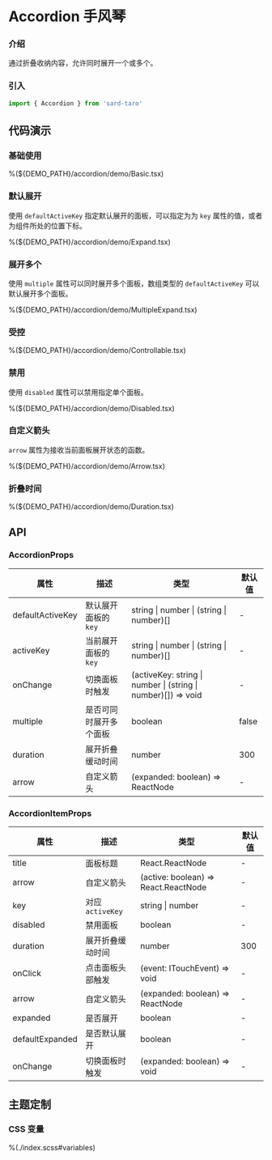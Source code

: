 # Accordion 手风琴

### 介绍

通过折叠收纳内容，允许同时展开一个或多个。

### 引入

```ts
import { Accordion } from 'sard-taro'
```

## 代码演示

### 基础使用

%(${DEMO_PATH}/accordion/demo/Basic.tsx)

### 默认展开

使用 `defaultActiveKey` 指定默认展开的面板，可以指定为为 `key` 属性的值，或者为组件所处的位置下标。

%(${DEMO_PATH}/accordion/demo/Expand.tsx)

### 展开多个

使用 `multiple` 属性可以同时展开多个面板，数组类型的 `defaultActiveKey` 可以默认展开多个面板。

%(${DEMO_PATH}/accordion/demo/MultipleExpand.tsx)

### 受控

%(${DEMO_PATH}/accordion/demo/Controllable.tsx)

### 禁用

使用 `disabled` 属性可以禁用指定单个面板。

%(${DEMO_PATH}/accordion/demo/Disabled.tsx)

### 自定义箭头

`arrow` 属性为接收当前面板展开状态的函数。

%(${DEMO_PATH}/accordion/demo/Arrow.tsx)

### 折叠时间

%(${DEMO_PATH}/accordion/demo/Duration.tsx)

## API

### AccordionProps

| 属性             | 描述                   | 类型                                                          | 默认值 |
| ---------------- | ---------------------- | ------------------------------------------------------------- | ------ |
| defaultActiveKey | 默认展开面板的 `key`   | string \| number \| (string \| number)[]                      | -      |
| activeKey        | 当前展开面板的 `key`   | string \| number \| (string \| number)[]                      | -      |
| onChange         | 切换面板时触发         | (activeKey: string \| number \| (string \| number)[]) => void | -      |
| multiple         | 是否可同时展开多个面板 | boolean                                                       | false  |
| duration         | 展开折叠缓动时间       | number                                                        | 300    |
| arrow            | 自定义箭头             | (expanded: boolean) => ReactNode                              | -      |

### AccordionItemProps

| 属性            | 描述             | 类型                                 | 默认值 |
| --------------- | ---------------- | ------------------------------------ | ------ |
| title           | 面板标题         | React.ReactNode                      | -      |
| arrow           | 自定义箭头       | (active: boolean) => React.ReactNode | -      |
| key             | 对应 `activeKey` | string \| number                     | -      |
| disabled        | 禁用面板         | boolean                              | -      |
| duration        | 展开折叠缓动时间 | number                               | 300    |
| onClick         | 点击面板头部触发 | (event: ITouchEvent) => void         | -      |
| arrow           | 自定义箭头       | (expanded: boolean) => ReactNode     | -      |
| expanded        | 是否展开         | boolean                              | -      |
| defaultExpanded | 是否默认展开     | boolean                              | -      |
| onChange        | 切换面板时触发   | (expanded: boolean) => void          | -      |

## 主题定制

### CSS 变量

%(./index.scss#variables)
